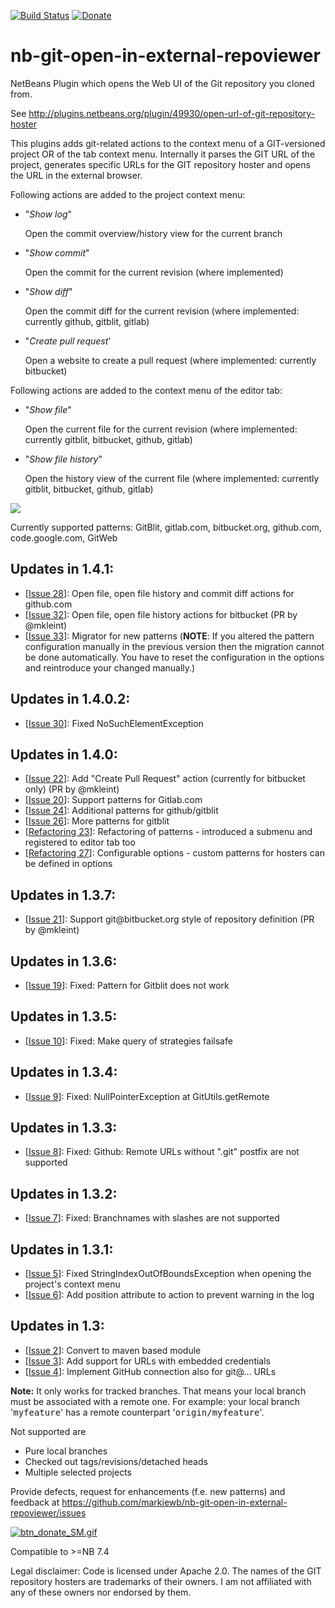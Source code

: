 [![Build Status](https://travis-ci.org/markiewb/nb-git-open-in-external-repoviewer.svg?branch=master)](https://travis-ci.org/markiewb/nb-git-open-in-external-repoviewer)
[![Donate](https://www.paypalobjects.com/en_US/i/btn/btn_donate_SM.gif)](https://www.paypal.com/cgi-bin/webscr?cmd=_s-xclick&hosted_button_id=K4CMP92RZELE2)

nb-git-open-in-external-repoviewer
==================================

NetBeans Plugin which opens the Web UI of the Git repository you cloned from.

See http://plugins.netbeans.org/plugin/49930/open-url-of-git-repository-hoster

This plugins adds git-related actions to the context menu of a GIT-versioned project OR of the tab context menu.
Internally it parses the GIT URL of the project, generates specific URLs for the GIT repository hoster and opens the URL in the external browser.
<p>
Following actions are added to the project context menu:
<ul>
<li>"<i>Show log</i>"<p>Open the commit overview/history view for the current branch</p></li>
<li>"<i>Show commit</i>"<p>Open the commit for the current revision (where implemented)</p></li>
<li>"<i>Show diff</i>"<p>Open the commit diff for the current revision (where implemented: currently github, gitblit, gitlab)</p></li>
<li>"<i>Create pull request</i>'<p>Open a website to create a pull request (where implemented: currently bitbucket)</p></li>
</ul>
</p>
<p>
Following actions are added to the context menu of the editor tab:
<ul>
<li>"<i>Show file</i>"<p>Open the current file for the current revision (where implemented: currently gitblit, bitbucket, github, gitlab)</p></li>
<li>"<i>Show file history</i>"<p>Open the history view of the current file (where implemented: currently gitblit, bitbucket, github, gitlab)</p></li>
</ul>
</p>

<img src="https://raw.github.com/markiewb/nb-git-open-in-external-repoviewer/master/doc/1.4.0.png"/>

<p>Currently supported patterns: GitBlit, gitlab.com, bitbucket.org, github.com, code.google.com, GitWeb</p>


<h2>Updates in 1.4.1:</h2>
<ul>
<li>[<a href="https://github.com/markiewb/nb-git-open-in-external-repoviewer/issues/28">Issue 28</a>]: Open file, open file history and commit diff actions for github.com </li>
<li>[<a href="https://github.com/markiewb/nb-git-open-in-external-repoviewer/pull/32">Issue 32</a>]: Open file, open file history actions for bitbucket (PR by @mkleint)</li>
<li>[<a href="https://github.com/markiewb/nb-git-open-in-external-repoviewer/issues/33">Issue 33</a>]: Migrator for new patterns (<b>NOTE</b>: If you altered the pattern configuration manually in the previous version then the migration cannot be done automatically. You have to reset the configuration in the options and reintroduce your changed manually.)</li>

</ul>

<h2>Updates in 1.4.0.2:</h2>
<ul>
<li>[<a href="https://github.com/markiewb/nb-git-open-in-external-repoviewer/issues/30">Issue 30</a>]: Fixed NoSuchElementException</li>
</ul>

<h2>Updates in 1.4.0:</h2>
<ul>
<li>[<a href="https://github.com/markiewb/nb-git-open-in-external-repoviewer/pull/22">Issue 22</a>]: Add "Create Pull Request" action (currently for bitbucket only) (PR by @mkleint)</li>
<li>[<a href="https://github.com/markiewb/nb-git-open-in-external-repoviewer/issues/20">Issue 20</a>]: Support patterns for Gitlab.com</li>
<li>[<a href="https://github.com/markiewb/nb-git-open-in-external-repoviewer/issues/24">Issue 24</a>]: Additional patterns for github/gitblit</li>
<li>[<a href="https://github.com/markiewb/nb-git-open-in-external-repoviewer/issues/26">Issue 26</a>]: More patterns for gitblit</li>
<li>[<a href="https://github.com/markiewb/nb-git-open-in-external-repoviewer/issues/23">Refactoring 23</a>]: Refactoring of patterns - introduced a submenu and registered to editor tab too</li>
<li>[<a href="https://github.com/markiewb/nb-git-open-in-external-repoviewer/issues/27">Refactoring 27</a>]: Configurable options - custom patterns for hosters can be defined in options</li>
</ul>

<h2>Updates in 1.3.7:</h2>
<ul>
<li>[<a href="https://github.com/markiewb/nb-git-open-in-external-repoviewer/pull/21">Issue 21</a>]: Support git@bitbucket.org style of repository definition (PR by @mkleint)</li>
</ul>

<h2>Updates in 1.3.6:</h2>
<ul>
<li>[<a href="https://github.com/markiewb/nb-git-open-in-external-repoviewer/issues/19">Issue 19</a>]: Fixed: Pattern for Gitblit does not work</li>
</ul>

<h2>Updates in 1.3.5:</h2>
<ul>
<li>[<a href="https://github.com/markiewb/nb-git-open-in-external-repoviewer/issues/10">Issue 10</a>]: Fixed: Make query of strategies failsafe</li>
</ul>

<h2>Updates in 1.3.4:</h2>
<ul>
<li>[<a href="https://github.com/markiewb/nb-git-open-in-external-repoviewer/issues/9">Issue 9</a>]: Fixed: NullPointerException at GitUtils.getRemote</li>
</ul>

<h2>Updates in 1.3.3:</h2>
<ul>
<li>[<a href="https://github.com/markiewb/nb-git-open-in-external-repoviewer/issues/8">Issue 8</a>]: Fixed: Github: Remote URLs without ".git" postfix are not supported</li>
</ul>

<h2>Updates in 1.3.2:</h2>
<ul>
<li>[<a href="https://github.com/markiewb/nb-git-open-in-external-repoviewer/issues/7">Issue 7</a>]: Fixed: Branchnames with slashes are not supported</li>
</ul>

<h2>Updates in 1.3.1:</h2>
<ul>
<li>[<a href="https://github.com/markiewb/nb-git-open-in-external-repoviewer/issues/5">Issue 5</a>]: Fixed StringIndexOutOfBoundsException when opening the project's context menu</li>
<li>[<a href="https://github.com/markiewb/nb-git-open-in-external-repoviewer/issues/6">Issue 6</a>]: Add position attribute to action to prevent warning in the log</li>
</ul>

<h2>Updates in 1.3:</h2>
<ul>
<li>[<a href="https://github.com/markiewb/nb-git-open-in-external-repoviewer/issues/2">Issue 2</a>]: Convert to maven based module</li>
<li>[<a href="https://github.com/markiewb/nb-git-open-in-external-repoviewer/issues/3">Issue 3</a>]: Add support for URLs with embedded credentials</li>
<li>[<a href="https://github.com/markiewb/nb-git-open-in-external-repoviewer/pull/4">Issue 4</a>]: Implement GitHub connection also for git@... URLs</li>
</ul>
<p><b>Note:</b> It only works for tracked branches. That means your local branch must be associated with a remote one. For example: your local branch '<tt>myfeature</tt>' has a remote counterpart '<tt>origin/myfeature</tt>'.</p>

<p>Not supported are
<ul>
<li>Pure local branches</li>
<li>Checked out tags/revisions/detached heads</li>
<li>Multiple selected projects</li>
</ul>
</p>
<p>Provide defects, request for enhancements (f.e. new patterns) and feedback at <a href="https://github.com/markiewb/nb-git-open-in-external-repoviewer/issues">https://github.com/markiewb/nb-git-open-in-external-repoviewer/issues</a></p>
<p><a href="https://www.paypal.com/cgi-bin/webscr?cmd=_s-xclick&hosted_button_id=K4CMP92RZELE2"><img src="https://www.paypalobjects.com/en_US/i/btn/btn_donate_SM.gif" alt="btn_donate_SM.gif"></a></p>
<p>Compatible to >=NB 7.4</p>
<p>Legal disclaimer: Code is licensed under Apache 2.0. The names of the GIT repository hosters are trademarks of their owners. I am not affiliated with any of these owners nor endorsed by them.</p>
    

